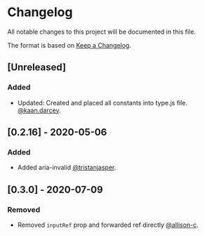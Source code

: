 # Changelog

All notable changes to this project will be documented in this file.

The format is based on [Keep a Changelog](https://keepachangelog.com/en/1.0.0/).

## [Unreleased]

### Added

- Updated: Created and placed all constants into type.js file. [@kaan.darcey](https://github.com/KDarcey).

## [0.2.16] - 2020-05-06

### Added

- Added aria-invalid [@tristanjasper](https://github.com/tristanjasper).

## [0.3.0] - 2020-07-09

### Removed

- Removed `inputRef` prop and forwarded ref directly [@allison-c](https://github.com/allison-c).
